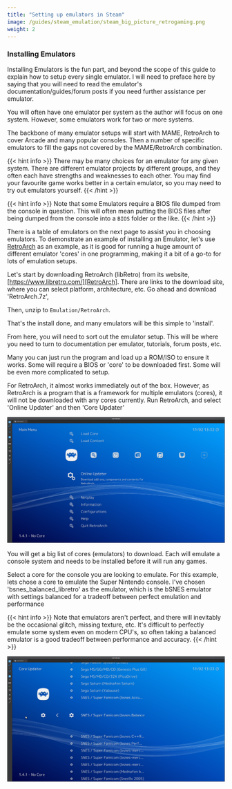 ```yaml
---
title: "Setting up emulators in Steam"
image: /guides/steam_emulation/steam_big_picture_retrogaming.png
weight: 2
---
```


### Installing Emulators

Installing Emulators is the fun part, and beyond the scope of this guide to explain how to setup every single emulator. I will need to preface here by saying that you will need to read the emulator's documentation/guides/forum posts if you need further assistance per emulator.

You will often have one emulator per system as the author will focus on one system. However, some emulators work for two or more systems.

The backbone of many emulator setups will start with MAME, RetroArch to cover Arcade and many popular consoles. Then a number of specific emulators to fill the gaps not covered by the MAME/RetroArch combination.

{{< hint info >}}
There may be many choices for an emulator for any given system. There are different emulator projects by different groups, and they often each have strengths and weaknesses to each other. You may find your favourite game works better in a certain emulator, so you may need to try out emulators yourself.
{{< /hint >}}

{{< hint info >}}
Note that some Emulators require a BIOS file dumped from the console in question. This will often mean putting the BIOS files after being dumped from the console into a `BIOS` folder or the like.
{{< /hint >}}

There is a table of emulators on the next page to assist you in choosing emulators. To demonstrate an example of installing an Emulator, let's use [RetroArch] as an example, as it is good for running a huge amount of different emulator 'cores' in one programming, making it a bit of a go-to for lots of emulation setups.

Let's start by downloading RetroArch (libRetro) from its website, [https://www.libretro.com/][RetroArch]. There are links to the download site, where you can select platform, architecture, etc. Go ahead and download 'RetroArch.7z',

Then, unzip to `Emulation/RetroArch`.

That's the install done, and many emulators will be this simple to 'install'.

From here, you will need to sort out the emulator setup. This will be where you need to turn to documentation per emulator, tutorials, forum posts, etc.

Many you can just run the program and load up a ROM/ISO to ensure it works. Some will require a BIOS or 'core' to be downloaded first. Some will be even more complicated to setup.

For RetroArch, it almost works immediately out of the box. However, as RetroArch is a program that is a framework for multiple emulators (cores), it will not be downloaded with any cores currently. Run RetroArch, and select 'Online Updater' and then 'Core Updater'

![RetroArch at the core updated screen](retroarch_online_updated.png)

You will get a big list of cores (emulators) to download. Each will emulate a console system and needs to be installed before it will run any games.

Select a core for the console you are looking to emulate. For this example, lets chose a core to emulate the Super Nintendo console. I've chosen 'bsnes_balanced_libretro' as the emulator, which is the bSNES emulator with settings balanced for a tradeoff between perfect emulation and performance

{{< hint info >}}
Note that emulators aren't perfect, and there will inevitably be the occasional glitch, missing texture, etc. It's difficult to perfectly emulate some system even on modern CPU's, so often taking a balanced emulator is a good tradeoff between performance and accuracy.
{{< /hint >}}

[RetroArch]: https://www.libretro.com/

![RetroArch at the core updater list](retroarch_core_updater.png)
